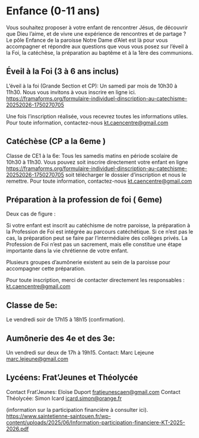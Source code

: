 # Enfance (0-11 ans)
Vous souhaitez proposer à votre enfant de rencontrer Jésus, de découvrir que Dieu l’aime, et de vivre une expérience de rencontres et de partage ?
Le pôle Enfance de la paroisse Notre Dame d’Alet est là pour vous accompagner et répondre aux questions que vous vous posez sur l’éveil à la Foi, la catéchèse, la préparation au baptême et à la 1ère des communions.

## Éveil à la Foi (3 à 6 ans inclus)
L’éveil à la foi (Grande Section et CP):
Un samedi par mois de 10h30 à 11h30.
Nous vous invitons à vous inscrire en ligne ici. 
https://framaforms.org/formulaire-individuel-dinscription-au-catechisme-20252026-1750270705

Une fois l’inscription réalisée, vous recevrez toutes les informations utiles.
Pour toute information, contactez-nous kt.caencentre@gmail.com 

## Catéchèse (CP a la 6eme )
Classe de CE1 à la 6e:
Tous les samedis matins en période scolaire de 10h30 à 11h30.
Vous pouvez soit inscrire directement votre enfant en ligne 
https://framaforms.org/formulaire-individuel-dinscription-au-catechisme-20252026-1750270705
soit télécharger le dossier d’inscription et nous le remettre.
Pour toute information, contactez-nous kt.caencentre@gmail.com 

## Préparation à la profession de foi ( 6eme)
Deux cas de figure :

Si votre enfant est inscrit au catéchisme de notre paroisse, la préparation à la Profession de Foi est intégrée au parcours catéchétique.
Si ce n’est pas le cas, la préparation peut se faire par l’intermédiaire des collèges privés.
La Profession de Foi n’est pas un sacrement, mais elle constitue une étape importante dans la vie chrétienne de votre enfant.

Plusieurs groupes d’aumônerie existent au sein de la paroisse pour accompagner cette préparation.

Pour toute inscription, merci de contacter directement les responsables :  kt.caencentre@gmail.com 

## Classe de 5e:

 Le vendredi soir de 17h15 à 18h15 (confirmation).

 ## Aumônerie des 4e et des 3e:

Un vendredi sur deux de 17h à 19h15.
Contact: Marc Lejeune marc.lejeune@gmail.com

## Lycéens: Frat’Jeunes et Théolycée
 
Contact Frat’Jeunes: Eloïse Duport fratjeunescaen@gmail.com
Contact Théolycée: Simon Icard icard.simon@orange.fr 

 (information sur la participation financière à consulter ici). https://www.saintetienne-saintouen.fr/wp-content/uploads/2025/06/Information-participation-financiere-KT-2025-2026.pdf




